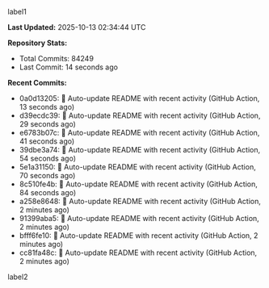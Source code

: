 
label1 
<!-- ACTIVITY_START -->
**Last Updated:** 2025-10-13 02:34:44 UTC

**Repository Stats:**
- Total Commits: 84249
- Last Commit: 14 seconds ago

**Recent Commits:**
- 0a0d13205: 🤖 Auto-update README with recent activity (GitHub Action, 13 seconds ago)
- d39ecdc39: 🤖 Auto-update README with recent activity (GitHub Action, 29 seconds ago)
- e6783b07c: 🤖 Auto-update README with recent activity (GitHub Action, 41 seconds ago)
- 39dbe3a74: 🤖 Auto-update README with recent activity (GitHub Action, 54 seconds ago)
- 5e1a31150: 🤖 Auto-update README with recent activity (GitHub Action, 70 seconds ago)
- 8c510fe4b: 🤖 Auto-update README with recent activity (GitHub Action, 84 seconds ago)
- a258e8648: 🤖 Auto-update README with recent activity (GitHub Action, 2 minutes ago)
- 91399aba5: 🤖 Auto-update README with recent activity (GitHub Action, 2 minutes ago)
- bfff6fe10: 🤖 Auto-update README with recent activity (GitHub Action, 2 minutes ago)
- cc81fa48c: 🤖 Auto-update README with recent activity (GitHub Action, 2 minutes ago)
<!-- ACTIVITY_END -->

label2
